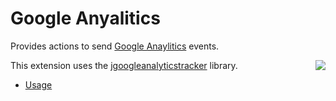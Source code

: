 <!--

    Copyright (c) 2012-present Sonatype, Inc. All rights reserved.

    This program is licensed to you under the Apache License Version 2.0,
    and you may not use this file except in compliance with the Apache License Version 2.0.
    You may obtain a copy of the Apache License Version 2.0 at http://www.apache.org/licenses/LICENSE-2.0.

    Unless required by applicable law or agreed to in writing,
    software distributed under the Apache License Version 2.0 is distributed on an
    "AS IS" BASIS, WITHOUT WARRANTIES OR CONDITIONS OF ANY KIND, either express or implied.
    See the Apache License Version 2.0 for the specific language governing permissions and limitations there under.

-->
# Google Anyalitics

Provides actions to send [Google Anaylitics](http://www.google.com/analytics/) events.

<img src="../images/google-analytics.png" style="float:right"/>

This extension uses the [jgoogleanalyticstracker](https://code.google.com/p/jgoogleanalyticstracker) library.

* [Usage](usage.html)

<br style="clear:both"/>
